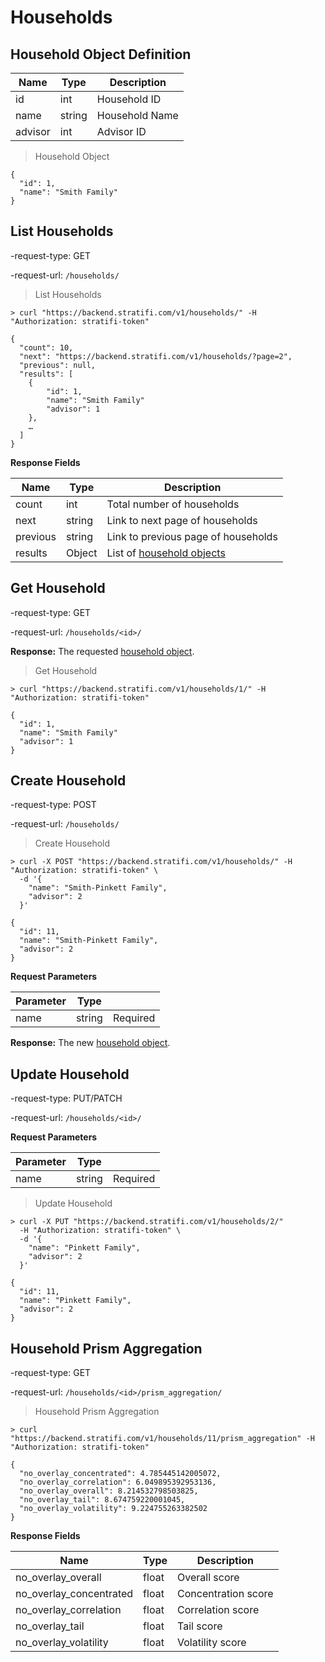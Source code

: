 # Households

## Household Object Definition

| Name    | Type   | Description    |
| ------- | ------ | -------------- |
| id      | int    | Household ID   |
| name    | string | Household Name |
| advisor | int    | Advisor ID     |

> Household Object

```shell
{
  "id": 1,
  "name": "Smith Family"
}

```

## List Households

-request-type: GET

-request-url: `/households/`

> List Households

```shell
> curl "https://backend.stratifi.com/v1/households/" -H "Authorization: stratifi-token"

{
  "count": 10,
  "next": "https://backend.stratifi.com/v1/households/?page=2",
  "previous": null,
  "results": [
    {
        "id": 1,
        "name": "Smith Family"
        "advisor": 1
    },
    …
  ]
}
```

**Response Fields**

| Name     | Type   | Description                                               |
| -------- | ------ | --------------------------------------------------------- |
| count    | int    | Total number of households                                |
| next     | string | Link to next page of households                           |
| previous | string | Link to previous page of households                       |
| results  | Object | List of [household objects](#household-object-definition) |

## Get Household

-request-type: GET

-request-url: `/households/<id>/`

**Response:** The requested [household object](#household-object-definition).

> Get Household

```shell
> curl "https://backend.stratifi.com/v1/households/1/" -H "Authorization: stratifi-token"

{
  "id": 1,
  "name": "Smith Family"
  "advisor": 1
}
```

## Create Household

-request-type: POST

-request-url: `/households/`

> Create Household

```shell
> curl -X POST "https://backend.stratifi.com/v1/households/" -H "Authorization: stratifi-token" \
  -d '{
    "name": "Smith-Pinkett Family",
    "advisor": 2
  }'

{
  "id": 11,
  "name": "Smith-Pinkett Family",
  "advisor": 2
}
```

**Request Parameters**

| Parameter | Type   |          |
| --------- | ------ | -------- |
| name      | string | Required |

**Response:** The new [household object](#household-object-definition).

## Update Household

-request-type: PUT/PATCH

-request-url: `/households/<id>/`

**Request Parameters**

| Parameter | Type   |          |
| --------- | ------ | -------- |
| name      | string | Required |

> Update Household

```shell
> curl -X PUT "https://backend.stratifi.com/v1/households/2/"
  -H "Authorization: stratifi-token" \
  -d '{
    "name": "Pinkett Family",
    "advisor": 2
  }'

{
  "id": 11,
  "name": "Pinkett Family",
  "advisor": 2
}
```

## Household Prism Aggregation

-request-type: GET

-request-url: `/households/<id>/prism_aggregation/`

> Household Prism Aggregation

```shell
> curl "https://backend.stratifi.com/v1/households/11/prism_aggregation" -H "Authorization: stratifi-token"

{
  "no_overlay_concentrated": 4.785445142005072,
  "no_overlay_correlation": 6.049895392953136,
  "no_overlay_overall": 8.214532798503825,
  "no_overlay_tail": 8.674759220001045,
  "no_overlay_volatility": 9.224755263382502
}
```

**Response Fields**

| Name                    | Type  | Description         |
| ----------------------- | ----- | ------------------- |
| no_overlay_overall      | float | Overall score       |
| no_overlay_concentrated | float | Concentration score |
| no_overlay_correlation  | float | Correlation score   |
| no_overlay_tail         | float | Tail score          |
| no_overlay_volatility   | float | Volatility score    |
